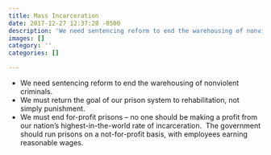 ```yaml
---
title: Mass Incarceration
date: 2017-12-27 12:37:28 -0500
description: 'We need sentencing reform to end the warehousing of nonviolent criminals. '
images: []
category: ''
categories: []

---
```

* We need sentencing reform to end the warehousing of nonviolent criminals.
* We must return the goal of our prison system to rehabilitation, not simply punishment.
* We must end for-profit prisons – no one should be making a profit from our nation’s highest-in-the-world rate of incarceration.  The government should run prisons on a not-for-profit basis, with employees earning reasonable wages.